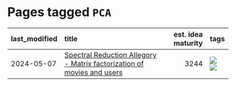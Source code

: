 # Pages tagged `PCA`

|last_modified|title|est. idea maturity|tags
|:---|:---|---:|:---|
|2024-05-07|[Spectral Reduction Allegory - Matrix factorization of movies and users](../pca_opus.md)|3244|[![](https://img.shields.io/badge/tag-PCA-394ee4)](../tags/PCA.md) [![](https://img.shields.io/badge/tag-publication-35d420)](../tags/publication.md)|